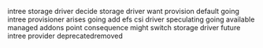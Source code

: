 intree storage driver decide storage driver want provision default going intree provisioner arises going add efs csi driver speculating going available managed addons point consequence might switch storage driver future intree provider deprecatedremoved